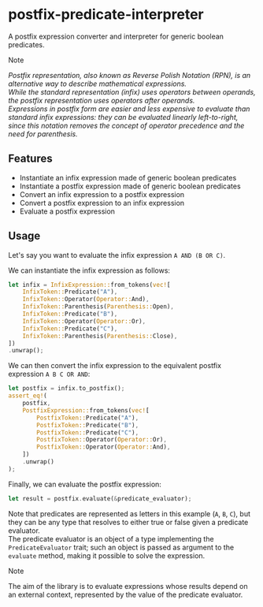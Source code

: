# postfix-predicate-interpreter
A postfix expression converter and interpreter for generic boolean predicates.

> [!NOTE]
> 
> <i>
> Postfix representation, also known as Reverse Polish Notation (RPN),
> is an alternative way to describe mathematical expressions.<br/>
> While the standard representation (infix) uses operators between operands,
> the postfix representation uses operators after operands.<br/>
> Expressions in postfix form are easier and less expensive to evaluate than standard infix expressions:
> they can be evaluated linearly left-to-right, since this notation removes the concept of operator precedence and the need for parenthesis. 
> </i>

## Features
- Instantiate an infix expression made of generic boolean predicates
- Instantiate a postfix expression made of generic boolean predicates
- Convert an infix expression to a postfix expression
- Convert a postfix expression to an infix expression
- Evaluate a postfix expression

## Usage
Let's say you want to evaluate the infix expression `A AND (B OR C)`.

We can instantiate the infix expression as follows:
``` rust
let infix = InfixExpression::from_tokens(vec![
    InfixToken::Predicate("A"),
    InfixToken::Operator(Operator::And),
    InfixToken::Parenthesis(Parenthesis::Open),
    InfixToken::Predicate("B"),
    InfixToken::Operator(Operator::Or),
    InfixToken::Predicate("C"),
    InfixToken::Parenthesis(Parenthesis::Close),
])
.unwrap();
```

We can then convert the infix expression to the equivalent postfix expression `A B C OR AND`:
``` rust
let postfix = infix.to_postfix();
assert_eq!(
    postfix,
    PostfixExpression::from_tokens(vec![
        PostfixToken::Predicate("A"),
        PostfixToken::Predicate("B"),
        PostfixToken::Predicate("C"),
        PostfixToken::Operator(Operator::Or),
        PostfixToken::Operator(Operator::And),
    ])
    .unwrap()
);
```

Finally, we can evaluate the postfix expression:
``` rust
let result = postfix.evaluate(&predicate_evaluator);
```

Note that predicates are represented as letters in this example (`A`, `B`, `C`),
but they can be any type that resolves to either true or false given a predicate evaluator.<br/>
The predicate evaluator is an object of a type implementing the `PredicateEvaluator` trait;
such an object is passed as argument to the `evaluate` method, making it possible to solve the expression.

> [!NOTE]
> 
> The aim of the library is to evaluate expressions whose results depend on an external context,
> represented by the value of the predicate evaluator.
    